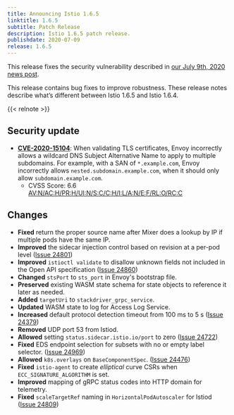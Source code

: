 ```yaml
---
title: Announcing Istio 1.6.5
linktitle: 1.6.5
subtitle: Patch Release
description: Istio 1.6.5 patch release.
publishdate: 2020-07-09
release: 1.6.5
---
```


This release fixes the security vulnerability described in [our July 9th, 2020 news post](/pt-br/news/security/istio-security-2020-008).

This release contains bug fixes to improve robustness. These release notes describe
what’s different between Istio 1.6.5 and Istio 1.6.4.

{{< relnote >}}

## Security update

- __[CVE-2020-15104](https://cve.mitre.org/cgi-bin/cvename.cgi?name=CVE-2020-15104)__:
When validating TLS certificates, Envoy incorrectly allows a wildcard DNS Subject Alternative Name to apply to multiple subdomains. For example, with a SAN of `*.example.com`, Envoy incorrectly allows `nested.subdomain.example.com`, when it should only allow `subdomain.example.com`.
    - CVSS Score: 6.6 [AV:N/AC:H/PR:H/UI:N/S:C/C:H/I:L/A:N/E:F/RL:O/RC:C](https://nvd.nist.gov/vuln-metrics/cvss/v3-calculator?vector=AV:N/AC:H/PR:H/UI:N/S:C/C:H/I:L/A:N/E:F/RL:O/RC:C&version=3.1)

## Changes

- **Fixed** return the proper source name after Mixer does a lookup by IP if multiple pods have the same IP.
- **Improved** the sidecar injection control based on revision at a per-pod level ([Issue 24801](https://github.com/istio/istio/issues/24801))
- **Improved** `istioctl validate` to disallow unknown fields not included in the Open API specification ([Issue 24860](https://github.com/istio/istio/issues/24860))
- **Changed** `stsPort` to `sts_port` in Envoy's bootstrap file.
- **Preserved** existing WASM state schema for state objects to reference it later as needed.
- **Added** `targetUri` to `stackdriver_grpc_service`.
- **Updated** WASM state to log for Access Log Service.
- **Increased** default protocol detection timeout from 100 ms to 5 s ([Issue 24379](https://github.com/istio/istio/issues/24379))
- **Removed** UDP port 53 from Istiod.
- **Allowed** setting `status.sidecar.istio.io/port` to zero ([Issue 24722](https://github.com/istio/istio/issues/24722))
- **Fixed**  EDS endpoint selection for subsets with no or empty label selector. ([Issue 24969](https://github.com/istio/istio/issues/24969))
- **Allowed** `k8s.overlays` on `BaseComponentSpec`. ([Issue 24476](https://github.com/istio/istio/issues/24476))
- **Fixed** `istio-agent` to create _elliptical_ curve CSRs when `ECC_SIGNATURE_ALGORITHM` is set.
- **Improved** mapping of gRPC status codes into HTTP domain for telemetry.
- **Fixed** `scaleTargetRef` naming in `HorizontalPodAutoscaler` for Istiod ([Issue 24809](https://github.com/istio/istio/issues/24809))
